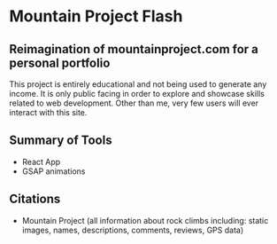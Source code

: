 # Mountain Project Flash
## Reimagination of mountainproject.com for a personal portfolio
This project is entirely educational and not being used to generate any income. It is only public facing in order to explore and showcase skills related to web development. Other than me, very few users will ever interact with this site. 

## Summary of Tools
- React App
- GSAP animations



## Citations
- Mountain Project (all information about rock climbs including: static images, names, descriptions, comments, reviews, GPS data)
